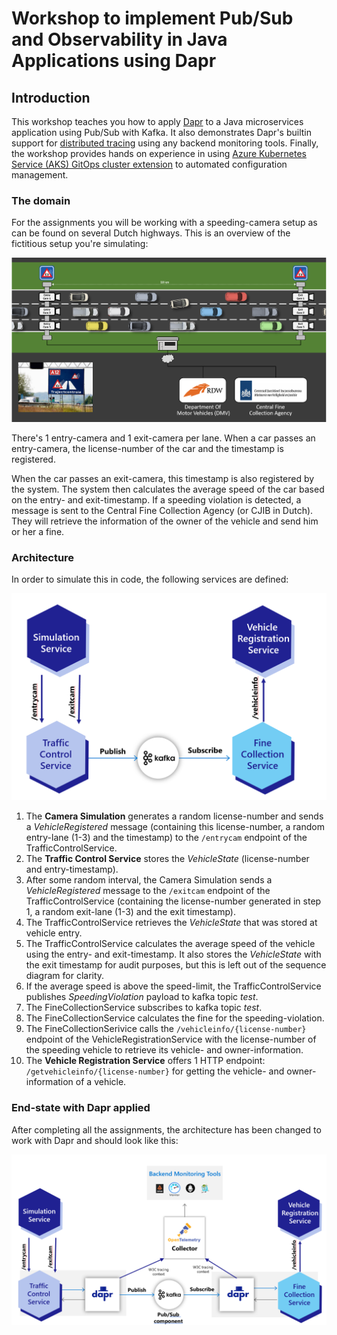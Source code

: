 # Workshop to implement Pub/Sub and Observability in Java Applications using Dapr

## Introduction

This workshop teaches you how to apply [Dapr](https://dapr.io) to a Java microservices application using Pub/Sub with Kafka. It also demonstrates Dapr's builtin support for [distributed tracing](https://docs.dapr.io/concepts/observability-concept/) using any backend monitoring tools. Finally, the workshop provides hands on experience in using [Azure Kubernetes Service (AKS) GitOps cluster extension](https://docs.microsoft.com/en-us/azure/aks/cluster-extensions) to automated configuration management.

### The domain

For the assignments you will be working with a speeding-camera setup as can be found on several Dutch highways. This is an overview of the fictitious setup you're simulating:

![Speeding cameras](assets/images/speed-trap-overview.png)

There's 1 entry-camera and 1 exit-camera per lane. When a car passes an entry-camera, the license-number of the car and the timestamp is registered.

When the car passes an exit-camera, this timestamp is also registered by the system. The system then calculates the average speed of the car based on the entry- and exit-timestamp. If a speeding violation is detected, a message is sent to the Central Fine Collection Agency (or CJIB in Dutch). They will retrieve the information of the owner of the vehicle and send him or her a fine.

### Architecture

In order to simulate this in code, the following services are defined:

![Services](assets/images/application-diagram-without-dapr.png)

1. The **Camera Simulation** generates a random license-number and sends a *VehicleRegistered* message (containing this license-number, a random entry-lane (1-3) and the timestamp) to the `/entrycam` endpoint of the TrafficControlService.
2. The **Traffic Control Service** stores the *VehicleState* (license-number and entry-timestamp).
3. After some random interval, the Camera Simulation sends a *VehicleRegistered* message to the `/exitcam` endpoint of the TrafficControlService (containing the license-number generated in step 1, a random exit-lane (1-3) and the exit timestamp).
4. The TrafficControlService retrieves the *VehicleState* that was stored at vehicle entry.
5. The TrafficControlService calculates the average speed of the vehicle using the entry- and exit-timestamp. It also stores the *VehicleState* with the exit timestamp for audit purposes, but this is left out of the sequence diagram for clarity.
6. If the average speed is above the speed-limit, the TrafficControlService publishes *SpeedingViolation* payload to kafka topic *test*. 
7. The FineCollectionService subscribes to kafka topic *test*.
8. The FineCollectionService calculates the fine for the speeding-violation.
9. The FineCollectionSerivice calls the `/vehicleinfo/{license-number}` endpoint of the VehicleRegistrationService with the license-number of the speeding vehicle to retrieve its vehicle- and owner-information.
10. The **Vehicle Registration Service** offers 1 HTTP endpoint: `/getvehicleinfo/{license-number}` for getting the vehicle- and owner-information of a vehicle.

### End-state with Dapr applied

After completing all the assignments, the architecture has been changed to work with Dapr and should look like this:

![End State with Dapr Telemetry](assets/images/application-with-dapr-telemetry.png)
